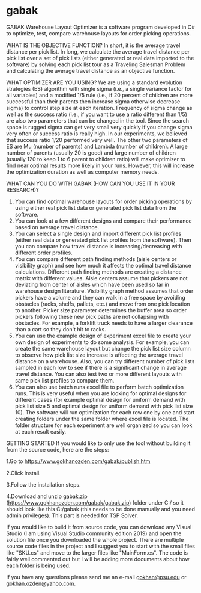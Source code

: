 # gabak
GABAK Warehouse Layout Optimizer is a software program developed in C# to optimize, test, compare warehouse layouts for order picking operations.

WHAT IS THE OBJECTIVE FUNCTION?
In short, it is the average travel distance per pick list. In long, we calculate the average travel distance per pick list over a set of pick lists (either generated or real data imported to the software) by solving each pick list tour as a Traveling Salesman Problem and calculating the average travel distance as an objective function.

WHAT OPTIMIZER ARE YOU USING?
We are using a standard evolution strategies (ES) algorithm with single sigma (i.e., a single variance factor for all variables) and a modified 1/5 rule (i.e., if 20 percent of children are more successful than their parents then increase sigma otherwise decrease sigma) to control step size at each iteration. Frequency of sigma change as well as the success ratio (i.e., if you want to use a ratio different than 1/5) are also two parameters that can be changed in the tool. Since the search space is rugged sigma can get very small very quickly if you change sigma very often or success ratio is really high. In our experiments, we believed that success ratio 1/20 performed very well. The other two parameters of ES are Mu (number of parents) and Lambda (number of children). A large number of parents (usually 20 is good) and large number of children (usually 120 to keep 1 to 6 parent to children ratio) will make optimizer to find near optimal results more likely in your runs. However, this will increase the optimization duration as well as computer memory needs.

WHAT CAN YOU DO WITH GABAK (HOW CAN YOU USE IT IN YOUR RESEARCH)?
1. You can find optimal warehouse layouts for order picking operations by using either real pick list data or generated pick list data from the software.
2. You can look at a few different designs and compare their performance based on average travel distance.
3. You can select a single design and import different pick list profiles (either real data or generated pick list profiles from the software). Then you can compare how travel distance is increasing/decreasing with different order profiles.
4. You can compare different path finding methods (aisle centers or visibility graph) and see how much it affects the optimal travel distance calculations. Different path finding methods are creating a distance matrix with different values. Aisle centers assume that pickers are not deviating from center of aisles which have been used so far in warehouse design literature. Visibility graph method assumes that order pickers have a volume and they can walk in a free space by avoiding obstacles (racks, shelfs, pallets, etc.) and move from one pick location to another. Picker size parameter determines the buffer area so order pickers following these new pick paths are not collapsing with obstacles. For example, a forklift truck needs to have a larger clearance than a cart so they don't hit to racks.
5. You can use the example design of experiment excel file to create your own design of experiments to do some analysis. For example, you can create the same warehouse layout but change the pick list size column to observe how pick list size increase is affecting the average travel distance on a warehouse. Also, you can try different number of pick lists sampled in each row to see if there is a significant change in average travel distance. You can also test two or more different layouts with same pick list profiles to compare them.
6. You can also use batch runs excel file to perform batch optimization runs. This is very useful when you are looking for optimal designs for different cases (for example optimal design for uniform demand with pick list size 5 and optimal design for uniform demand with pick list size 10). The software will run optimization for each row one by one and start creating folders under the same folder where excel file is located. The folder structure for each experiment are well organized so you can look at each result easily.

GETTING STARTED
If you would like to only use the tool without building it from the source code, here are the steps:

1.Go to https://www.gokhanozden.com/gabak/publish.htm

2.Click Install.

3.Follow the installation steps.

4.Download and unzip gabak.zip (https://www.gokhanozden.com/gabak/gabak.zip) folder under C:/ so it should look like this C:/gabak (this needs to be done manually and you need admin privileges). This part is needed for TSP Solver.

If you would like to build it from source code, you can download any Visual Studio (I am using Visual Studio community edition 2019) and open the solution file once you downloaded the whole project. There are multiple source code files in the project and I suggest you to start with the small files like "SKU.cs" and move to the larger files like "MainForm.cs". The code is fairly well commented out but I will be adding more documents about how each folder is being used.

If you have any questions please send me an e-mail gokhan@psu.edu or gokhan.ozden@yahoo.com.

